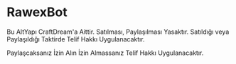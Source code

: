 # RawexBot

Bu AltYapı CraftDream'a Aittir. Satılması, Paylaşılması Yasaktır. Satıldığı veya Paylaşıldığı Taktirde Telif Hakkı Uygulanacaktır.

Paylaşcaksanız İzin Alın İzin Almassanız Telif Hakkı Uygulanacaktır.

